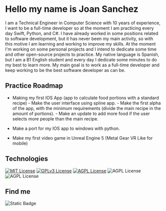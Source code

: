 
# Hello my name is Joan Sanchez

I am a Technical Engineer in Computer Science with 10 years of experience, I want to be a full-time developer so at the moment I am practicing every day Swift, Python, and C#.
I have already worked in some positions related to software development, but it has never been my main activity, so with this motive I am learning and working to improve my skills. At the moment I'm working on some personal projects and I intend to dedicate some time and other open-source projects to practice.
My native language is Spanish, but I am a B1 English student and every day I dedicate some minutes to do my best to learn more.
My main goal is to work as a full-time developer and keep working to be the best software developer as can be.


## Practice Roadmap

- Making my first IOS App (app to calculate food portions with a standard recipe)
        - Make the user interface using spline app.
        - Make the first alpha of the app, with the minimum requirements (divide the main recipe in the amount of portions).
        - Make an update to add more food if the user selects more people than the main recipe.

- Make a port for my IOS app to windows with python.

- Make my first video game in Unreal Engine 5 (Metal Gear VR Like for mobile)


## Technologies

[![MIT License](https://img.shields.io/badge/swift%20-%20black?style=for-the-badge&logo=swift&logoColor=white&labelColor=orange
)](https://choosealicense.com/licenses/mit/)
[![GPLv3 License](https://img.shields.io/badge/python%20-%20black?style=for-the-badge&logo=python&logoColor=white&labelColor=green
)](https://opensource.org/licenses/)
[![AGPL License](https://img.shields.io/badge/unreal%20engine%20-%20black?style=for-the-badge&logo=unreal%20engine&logoColor=white&labelColor=silver
)](http://www.gnu.org/licenses/agpl-3.0)
![AGPL License](https://img.shields.io/badge/C%23%20-%20black?style=for-the-badge&logo=c%23&logoColor=white&labelColor=0246ad)
![AGPL License](https://img.shields.io/badge/sql%20server%20-%20black?style=for-the-badge&logo=Microsoft%20SQL%20Server&logoColor=white&labelColor=red&color=black)

## Find me
<img alt="Static Badge" src="https://img.shields.io/badge/LinkedIn%20-%20blue?style=for-the-badge&logo=LinkedIn&logoColor=white&labelColor=blue&color=black&link=https%3A%2F%2Fwww.linkedin.com%2Fin%2Fjoan-carlos-sanchez-santos-233930a4%2F">




